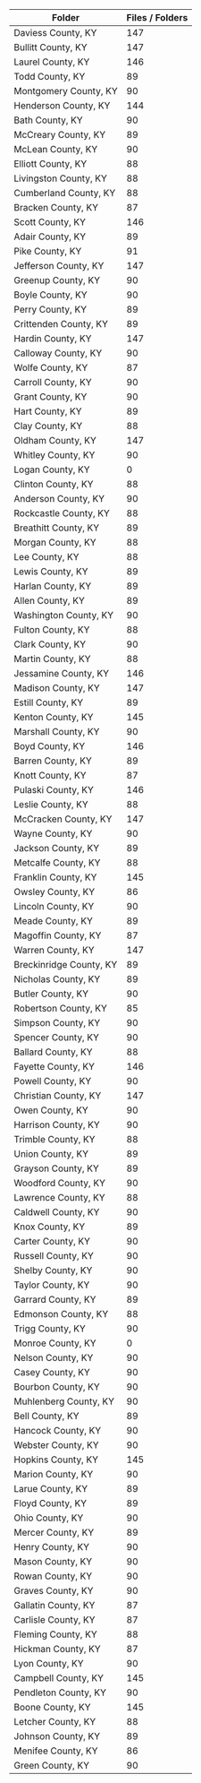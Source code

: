 | Folder                  |   Files / Folders |
|-------------------------|-------------------|
| Daviess County, KY      |               147 |
| Bullitt County, KY      |               147 |
| Laurel County, KY       |               146 |
| Todd County, KY         |                89 |
| Montgomery County, KY   |                90 |
| Henderson County, KY    |               144 |
| Bath County, KY         |                90 |
| McCreary County, KY     |                89 |
| McLean County, KY       |                90 |
| Elliott County, KY      |                88 |
| Livingston County, KY   |                88 |
| Cumberland County, KY   |                88 |
| Bracken County, KY      |                87 |
| Scott County, KY        |               146 |
| Adair County, KY        |                89 |
| Pike County, KY         |                91 |
| Jefferson County, KY    |               147 |
| Greenup County, KY      |                90 |
| Boyle County, KY        |                90 |
| Perry County, KY        |                89 |
| Crittenden County, KY   |                89 |
| Hardin County, KY       |               147 |
| Calloway County, KY     |                90 |
| Wolfe County, KY        |                87 |
| Carroll County, KY      |                90 |
| Grant County, KY        |                90 |
| Hart County, KY         |                89 |
| Clay County, KY         |                88 |
| Oldham County, KY       |               147 |
| Whitley County, KY      |                90 |
| Logan County, KY        |                 0 |
| Clinton County, KY      |                88 |
| Anderson County, KY     |                90 |
| Rockcastle County, KY   |                88 |
| Breathitt County, KY    |                89 |
| Morgan County, KY       |                88 |
| Lee County, KY          |                88 |
| Lewis County, KY        |                89 |
| Harlan County, KY       |                89 |
| Allen County, KY        |                89 |
| Washington County, KY   |                90 |
| Fulton County, KY       |                88 |
| Clark County, KY        |                90 |
| Martin County, KY       |                88 |
| Jessamine County, KY    |               146 |
| Madison County, KY      |               147 |
| Estill County, KY       |                89 |
| Kenton County, KY       |               145 |
| Marshall County, KY     |                90 |
| Boyd County, KY         |               146 |
| Barren County, KY       |                89 |
| Knott County, KY        |                87 |
| Pulaski County, KY      |               146 |
| Leslie County, KY       |                88 |
| McCracken County, KY    |               147 |
| Wayne County, KY        |                90 |
| Jackson County, KY      |                89 |
| Metcalfe County, KY     |                88 |
| Franklin County, KY     |               145 |
| Owsley County, KY       |                86 |
| Lincoln County, KY      |                90 |
| Meade County, KY        |                89 |
| Magoffin County, KY     |                87 |
| Warren County, KY       |               147 |
| Breckinridge County, KY |                89 |
| Nicholas County, KY     |                89 |
| Butler County, KY       |                90 |
| Robertson County, KY    |                85 |
| Simpson County, KY      |                90 |
| Spencer County, KY      |                90 |
| Ballard County, KY      |                88 |
| Fayette County, KY      |               146 |
| Powell County, KY       |                90 |
| Christian County, KY    |               147 |
| Owen County, KY         |                90 |
| Harrison County, KY     |                90 |
| Trimble County, KY      |                88 |
| Union County, KY        |                89 |
| Grayson County, KY      |                89 |
| Woodford County, KY     |                90 |
| Lawrence County, KY     |                88 |
| Caldwell County, KY     |                90 |
| Knox County, KY         |                89 |
| Carter County, KY       |                90 |
| Russell County, KY      |                90 |
| Shelby County, KY       |                90 |
| Taylor County, KY       |                90 |
| Garrard County, KY      |                89 |
| Edmonson County, KY     |                88 |
| Trigg County, KY        |                90 |
| Monroe County, KY       |                 0 |
| Nelson County, KY       |                90 |
| Casey County, KY        |                90 |
| Bourbon County, KY      |                90 |
| Muhlenberg County, KY   |                90 |
| Bell County, KY         |                89 |
| Hancock County, KY      |                90 |
| Webster County, KY      |                90 |
| Hopkins County, KY      |               145 |
| Marion County, KY       |                90 |
| Larue County, KY        |                89 |
| Floyd County, KY        |                89 |
| Ohio County, KY         |                90 |
| Mercer County, KY       |                89 |
| Henry County, KY        |                90 |
| Mason County, KY        |                90 |
| Rowan County, KY        |                90 |
| Graves County, KY       |                90 |
| Gallatin County, KY     |                87 |
| Carlisle County, KY     |                87 |
| Fleming County, KY      |                88 |
| Hickman County, KY      |                87 |
| Lyon County, KY         |                90 |
| Campbell County, KY     |               145 |
| Pendleton County, KY    |                90 |
| Boone County, KY        |               145 |
| Letcher County, KY      |                88 |
| Johnson County, KY      |                89 |
| Menifee County, KY      |                86 |
| Green County, KY        |                90 |